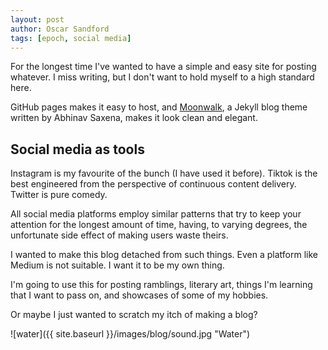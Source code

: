 ```yaml
---
layout: post
author: Oscar Sandford
tags: [epoch, social media]
---
```


For the longest time I've wanted to have a simple and easy site for posting whatever. I miss writing, but I don't want to hold myself to a high standard here.

GitHub pages makes it easy to host, and [Moonwalk](https://github.com/abhinavs/moonwalk), a Jekyll blog theme written by Abhinav Saxena, makes it look clean and elegant.

## Social media as tools

Instagram is my favourite of the bunch (I have used it before). Tiktok is the best engineered from the perspective of continuous content delivery. Twitter is pure comedy.

All social media platforms employ similar patterns that try to keep your attention for the longest amount of time, having, to varying degrees, the unfortunate side effect of making users waste theirs.

I wanted to make this blog detached from such things. Even a platform like Medium is not suitable. I want it to be my own thing.

I'm going to use this for posting ramblings, literary art, things I'm learning that I want to pass on, and showcases of some of my hobbies. 

Or maybe I just wanted to scratch my itch of making a blog?

![water]({{ site.baseurl }}/images/blog/sound.jpg "Water")